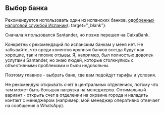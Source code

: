 ## Выбор банка

Рекомендуется использовать один из испанских
банков, [одобренных налоговой службой Испании](https://sede.agenciatributaria.gob.es/Sede/deudas-apremios-embargos-subastas/pagar-aplazar-consultar/listado-entidades-bancarias-adheridas.html?faqId=c2018148e27c2710VgnVCM100000dc381e0aRCRD){:
target="_blank"}.

Сначала я пользовался Santander, но позже перешел на CaixaBank.

Конкретных рекомендаций по испанским банкам у меня нет. Не забывайте, что среди клиентов крупных банков всегда
будут как хорошие, так и плохие отзывы. Я, например, был полностью доволен услугами Santander, но знаю людей, которые
столкнулись с объективными проблемами и были недовольны.

Поэтому главное - выбрать банк, где вам подойдут тарифы и условия.

Не рекомендую открывать счет в центральных отделениях, потому что там может быть большая нагрузка на менеджеров.
Оптимальный вариант - открыть счет в отделении на окраине города и наладить контакт с менеджером (например, мой менеджер
оперативно отвечает на сообщения в WhatsApp).
